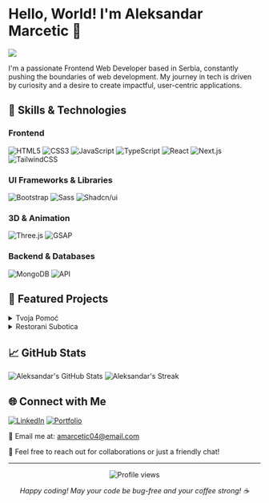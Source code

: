 # Hello, World! I'm Aleksandar Marcetic 👋

<p align="start">
  <img src="https://readme-typing-svg.herokuapp.com/?lines=Frontend+Web+Developer;Always+learning+new+things&font=Fira%20Code&width=440&height=45&color=f75c7e&vCenter=true&size=22">
</p>

I'm a passionate Frontend Web Developer based in Serbia, constantly pushing the boundaries of web development. My journey in tech is driven by curiosity and a desire to create impactful, user-centric applications.

## 🚀 Skills & Technologies

### Frontend
![HTML5](https://img.shields.io/badge/-HTML5-E34F26?style=flat-square&logo=html5&logoColor=white)
![CSS3](https://img.shields.io/badge/-CSS3-1572B6?style=flat-square&logo=css3)
![JavaScript](https://img.shields.io/badge/-JavaScript-F7DF1E?style=flat-square&logo=javascript&logoColor=black)
![TypeScript](https://img.shields.io/badge/-TypeScript-007ACC?style=flat-square&logo=typescript&logoColor=white)
![React](https://img.shields.io/badge/-React-61DAFB?style=flat-square&logo=react&logoColor=black)
![Next.js](https://img.shields.io/badge/-Next.js-000000?style=flat-square&logo=next.js)
![TailwindCSS](https://img.shields.io/badge/-TailwindCSS-38B2AC?style=flat-square&logo=tailwind-css&logoColor=white)

### UI Frameworks & Libraries
![Bootstrap](https://img.shields.io/badge/-Bootstrap-7952B3?style=flat-square&logo=bootstrap&logoColor=white)
![Sass](https://img.shields.io/badge/-Sass-CC6699?style=flat-square&logo=sass&logoColor=white)
![Shadcn/ui](https://img.shields.io/badge/-Shadcn/ui-000000?style=flat-square&logo=shadcnui&logoColor=white)

### 3D & Animation
![Three.js](https://img.shields.io/badge/-Three.js-000000?style=flat-square&logo=three.js)
![GSAP](https://img.shields.io/badge/-GSAP-88CE02?style=flat-square&logo=greensock&logoColor=white)

### Backend & Databases
![MongoDB](https://img.shields.io/badge/-MongoDB-47A248?style=flat-square&logo=mongodb&logoColor=white)
![API](https://img.shields.io/badge/-API-00000F?style=flat-square&logo=fastapi)

## 🌟 Featured Projects

<details>
<summary>Tvoja Pomoć</summary>

- Description: Tvoja Pomoć is an online platform that connects people in need of assistance with those offering their services. The goal is to simplify finding helpers for various small tasks, from home repairs to yard work.
- Tech Stack: React, Next.js, TailwindCSS, MongoDB, Shadcn/ui
- [GitHub Repo](https://github.com/CojaDev/Tvoja-Pomoc)
- [Live Demo](https://tvojapomoc.vercel.app)

</details>

<details>
<summary>Restorani Subotica</summary>

- Description: Restorani Subotica is a web platform showcasing various restaurants in Subotica. Users can browse through a curated list of restaurants, view detailed information about each one, and make reservations directly through the website.
- Tech Stack: React, Next.js, TailwindCSS
- [GitHub Repo](https://github.com/CojaDev/Restorani_Subotica2)
- [Live Demo](https://restorani-subotica.vercel.app)

</details>

## 📈 GitHub Stats

<p>
  <img src="https://github-readme-stats.vercel.app/api?username=CojaDev&show_icons=true&theme=radical" alt="Aleksandar's GitHub Stats" />
  <img src="https://github-readme-streak-stats.herokuapp.com/?user=CojaDev&theme=radical" alt="Aleksandar's Streak" />
</p>

## 🌐 Connect with Me

[![LinkedIn](https://img.shields.io/badge/-LinkedIn-0077B5?style=flat-square&logo=LinkedIn&logoColor=white)](https://www.linkedin.com/in/aleksandar-marcetic-b47483202/)
[![Portfolio](https://img.shields.io/badge/-Portfolio-000000?style=flat-square&logo=react&logoColor=white)](https://portfolio-coja.vercel.app/)

📧 Email me at: amarcetic04@email.com

💬 Feel free to reach out for collaborations or just a friendly chat!

---

<p align="center">
  <img src="https://komarev.com/ghpvc/?username=CojaDev&color=blueviolet" alt="Profile views" />
</p>

<p align="center">
  <i>Happy coding! May your code be bug-free and your coffee strong! ☕️</i>
</p>

